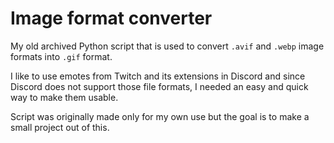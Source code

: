 # Image format converter

My old archived Python script that is used to convert `.avif` and `.webp` image formats into `.gif` format.

I like to use emotes from Twitch and its extensions in Discord and since Discord does not support those file formats, I needed an easy and quick way to make them usable.

Script was originally made only for my own use but the goal is to make a small project out of this.
